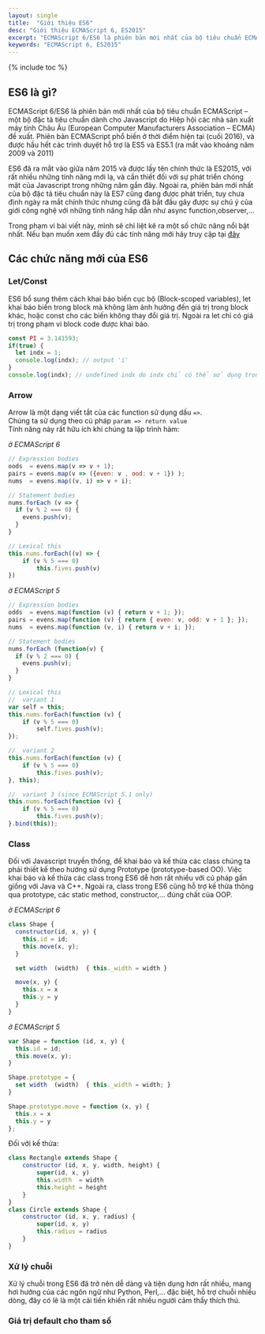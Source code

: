 ```yaml
---
layout: single
title:  "Giới thiệu ES6"
desc: "Giới thiệu ECMAScript 6, ES2015"
excerpt: "ECMAScript 6/ES6 là phiên bản mới nhất của bộ tiêu chuẩn ECMAScript."
keywords: "ECMAScript 6, ES2015"
---
```

{% include toc %}

## ES6 là gì?
ECMAScript 6/ES6 là phiên bản mới nhất của bộ tiêu chuẩn ECMAScript – một bộ đặc tả tiêu chuẩn dành cho Javascript do Hiệp hội các nhà sản xuất máy tính Châu Âu (European Computer Manufacturers Association – ECMA) đề xuất. Phiên bản ECMAScript phổ biến ở thời điểm hiện tại (cuối 2016), và được hầu hết các trình duyệt hỗ trợ là ES5 và ES5.1 (ra mắt vào khoảng năm 2009 và 2011)

ES6 đã ra mắt vào giữa năm 2015 và được lấy tên chính thức là ES2015, với rất nhiều những tính năng mới lạ, và cần thiết đối với sự phát triển chóng mặt của Javascript trong những năm gần đây. Ngoài ra, phiên bản mới nhất của bộ đặc tả tiêu chuẩn này là ES7 cũng đang được phát triển, tuy chưa định ngày ra mắt chính thức nhưng cũng đã bắt đầu gây được sự chú ý của giới công nghệ với những tính năng hấp dẫn như async function,observer,…

Trong phạm vi bài viết này, mình sẽ chỉ liệt kê ra một số chức năng nổi bật nhất. Nếu bạn muốn xem đầy đủ các tính năng mới hãy truy cập tại [đây](http://es6-features.org)

## Các chức năng mới của ES6

### Let/Const

ES6 bổ sung thêm cách khai báo biến cục bộ (Block-scoped variables), let khai báo biến trong block mà không làm ảnh hưởng đến giá trị trong block khác, hoặc const cho các biến không thay đổi giá trị. Ngoài ra let chỉ có giá trị trong phạm vi block code được khai báo.

```javascript
const PI = 3.141593;
if(true) {
  let indx = 1;
  console.log(indx); // output 'i'
}
console.log(indx); // undefined indx do indx chỉ có thể sử dụng trong block if(){} phía trên
```

### Arrow

Arrow là một dạng viết tắt của các function sử dụng dấu `=>`.  
Chúng ta sử dụng theo cú pháp `param => return value`  
Tính năng này rất hữu ích khi chúng ta lập trình hàm:

_ở ECMAScript 6_  

~~~javascript
// Expression bodies
oods  = evens.map(v => v + 1);
pairs = evens.map(v => ({even: v , ood: v + 1}) );
nums  = evens.map((v, i) => v + i);

// Statement bodies
nums.forEach (v => {
  if (v % 2 === 0) {
    evens.push(v);
  }
}

// Lexical this
this.nums.forEach((v) => {
    if (v % 5 === 0)
        this.fives.push(v)
})
~~~

_ở ECMAScript 5_

~~~javascript
// Expression bodies
odds  = evens.map(function (v) { return v + 1; });
pairs = evens.map(function (v) { return { even: v, odd: v + 1 }; });
nums  = evens.map(function (v, i) { return v + i; });

// Statement bodies
nums.forEach (function(v) {
  if (v % 2 === 0) {
    evens.push(v);
  }
}

// Lexical this
//  variant 1
var self = this;
this.nums.forEach(function (v) {
    if (v % 5 === 0)
        self.fives.push(v);
});

//  variant 2
this.nums.forEach(function (v) {
    if (v % 5 === 0)
        this.fives.push(v);
}, this);

//  variant 3 (since ECMAScript 5.1 only)
this.nums.forEach(function (v) {
    if (v % 5 === 0)
        this.fives.push(v);
}.bind(this));
~~~

### Class

Đối với Javascript truyền thống, để khai báo và kế thừa các class chúng ta phải thiết kế theo hướng sử dụng Prototype (prototype-based OO). Việc khai báo và kế thừa các class trong ES6 dễ hơn rất nhiều với cú pháp gần giống với Java và C++. Ngoài ra, class trong ES6 cũng hỗ trợ kế thừa thông qua prototype, các static method, constructor,… đúng chất của OOP.

_ở ECMAScript 6_  
~~~javascript
class Shape {
  constructor(id, x, y) {
    this.id = id;
    this.move(x, y);
  }

  set width  (width)  { this._width = width }

  move(x, y) {
    this.x = x
    this.y = y
  }
}
~~~

_ở ECMAScript 5_  
~~~javascript
var Shape = function (id, x, y) {
  this.id = id;
  this.move(x, y);
}

Shape.prototype = {
  set width  (width)  { this._width = width; }
}

Shape.prototype.move = function (x, y) {
  this.x = x
  this.y = y
};
~~~

Đối với kế thừa:  
~~~javascript
class Rectangle extends Shape {
    constructor (id, x, y, width, height) {
        super(id, x, y)
        this.width  = width
        this.height = height
    }
}
class Circle extends Shape {
    constructor (id, x, y, radius) {
        super(id, x, y)
        this.radius = radius
    }
}
~~~

### Xử lý chuỗi

Xử lý chuỗi trong ES6 đã trở nên dễ dàng và tiện dụng hơn rất nhiều, mang hơi hướng của các ngôn ngữ như Python, Perl,… đặc biệt, hỗ trợ chuỗi nhiều dòng, đây có lẽ là một cải tiến khiến rất nhiều người cảm thấy thích thú.

### Giá trị default cho tham số






<!-- Reference -->
[Es6 Offical]: http://es6-features.org/
[Duyet Es6]: https://blog.duyetdev.com/2016/04/es6.html#.WBHcFy196Uk
[Businesscard Es6]: https://www.businesscard.vn/blog/es6-es2015-la-gi-va-tim-hieu-nhung-tinh-nang-moi/
